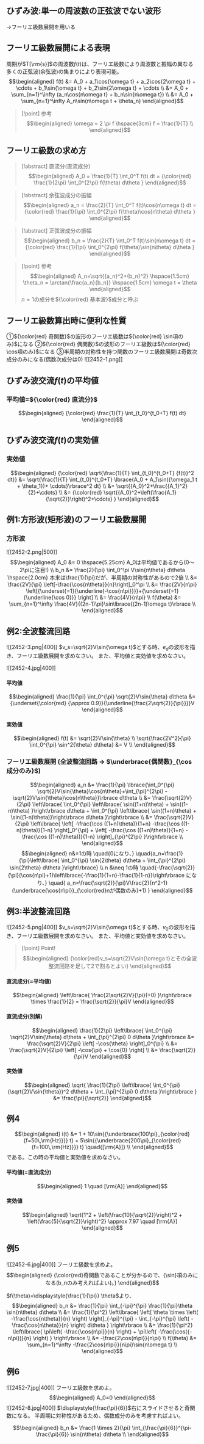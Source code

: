 ## ひずみ波:単一の周波数の正弦波でない波形
$\rightarrow$フーリエ級数展開を用いる

## フーリエ級数展開による表現
周期が$T[\rm{s}]$の周波数$f(t)$は、フーリエ級数により周波数と振幅の異なる多くの正弦波(余弦波)の集まりにより表現可能。
$$\begin{aligned}
f(t) &= A_0 + a_1\cos{\omega t} + a_2\cos{2\omega t} + \cdots + b_1\sin{\omega t} + b_2\sin{2\omega t} + \cdots \\
&= A_0 + \sum_{n=1}^\infty (a_n\cos{n\omega t} + b_n\sin{n\omega t}) \\
&= A_0 + \sum_{n=1}^\infty A_n\sin(n\omega t + \theta_n)
\end{aligned}$$
> [!point] 参考
> $$\begin{aligned}
> \omega = 2 \pi f \hspace{3cm} f = \frac{1}{T} \\
> \end{aligned}$$

## フーリエ級数の求め方
> [!abstract] 直流分(直流成分)
> $$\begin{aligned}
> A_0 = \frac{1}{T} \int_0^T f(t) dt = {\color{red} \frac{1}{2\pi} \int_0^{2\pi} f(\theta) d\theta }
> \end{aligned}$$

> [!abstract] 余弦波成分の振幅
> $$\begin{aligned}
> a_n = \frac{2}{T} \int_0^T f(t)\cos{n\omega t} dt = {\color{red} \frac{1}{\pi} \int_0^{2\pi} f(\theta)\cos{n\theta} d\theta }
> \end{aligned}$$

> [!abstract] 正弦波成分の振幅
> $$\begin{aligned}
> b_n = \frac{2}{T} \int_0^T f(t)\sin{n\omega t} dt = {\color{red} \frac{1}{\pi} \int_0^{2\pi} f(\theta)\sin{n\theta} d\theta }
> \end{aligned}$$

> [!point] 参考
> $$\begin{aligned}
> A_n=\sqrt{{a_n}^2+{b_n}^2} \hspace{1.5cm} \theta_n = \arctan{\frac{a_n}{b_n}} \hspace{1.5cm} \omega t = \theta
> \end{aligned}$$
> $n=1$の成分を${\color{red} 基本波}$成分と呼ぶ

## フーリエ級数算出時に便利な性質
①${\color{red} 奇関数}$の波形のフーリエ級数は${\color{red} \sin項のみ}$になる
②${\color{red} 偶関数}$の波形のフーリエ級数は${\color{red} \cos項のみ}$になる
③半周期の対称性を持つ関数のフーリエ級数展開は奇数次成分のみになる(偶数次成分は$0$)
![[2452-1.png]]

## ひずみ波交流$f(t)$の平均値
### 平均値=${\color{red} 直流分}$
$$\begin{aligned}
{\color{red} \frac{1}{T} \int_{t_0}^{t_0+T} f(t) dt}
\end{aligned}$$

## ひずみ波交流$f(t)$の実効値
### 実効値
$$\begin{aligned}
{\color{red} \sqrt{\frac{1}{T} \int_{t_0}^{t_0+T} {f(t)}^2 dt}} &= \sqrt{\frac{1}{T} \int_{t_0}^{t_0+T} \lbrace{A_0 + A_1\sin({\omega_1 t + \theta_1})+ \cdots}\rbrace^2 dt} \\
&= \sqrt{{A_0}^2+\frac{{A_1}^2}{2}+\cdots} \\
&= {\color{red} \sqrt{{A_0}^2+\left(\frac{A_1}{\sqrt{2}}\right)^2+\cdots} }
\end{aligned}$$

## 例$1$:方形波(矩形波)のフーリエ級数展開
### 方形波
![[2452-2.png|500]]
$$\begin{aligned}
A_0 &= 0 \hspace{5.25cm} A_0は平均値であるから(0〜2\piに注目!) \\
b_n &= \frac{2}{\pi} \int_0^\pi V\sin{n\theta} d\theta \hspace{2.0cm} 本来は\frac{1}{\pi}だが、半周期の対称性があるので2倍 \\
&= \frac{2V}{\pi} \left[-\frac{\cos{n\theta}}{n}\right]_0^\pi \\
&= \frac{2V}{n\pi} \left[{\underset{=1}{\underline{-\cos{n\pi}}}}+{\underset{=1}{\underline{\cos 0}}} \right] \\
&= \frac{4V}{n\pi} \\
f(\theta) &= \sum_{n=1}^\infty \frac{4V}{(2n-1)\pi}\sin\lbrace{(2n-1)\omega t}\rbrace \\
\end{aligned}$$

## 例$2$:全波整流回路
![[2452-3.png|400]]
$v_s=\sqrt{2}V\sin{\omega t}$とする時、$e_d$の波形を描き、フーリエ級数展開を求めなさい。
また、平均値と実効値を求めなさい。

![[2452-4.jpg|400]]

#### 平均値
$$\begin{aligned}
\frac{1}{\pi} \int_0^{\pi} \sqrt{2}V\sin{\theta} d\theta &= {\underset{\color{red} {\approx 0.9}}{\underline{\frac{2\sqrt{2}}{\pi}}}}V
\end{aligned}$$

#### 実効値
$$\begin{aligned}
f(t) &= \sqrt{2}V\sin{\theta} \\
\sqrt{\frac{2V^2}{\pi} \int_0^{\pi} \sin^2{\theta} d\theta} &= V \\
\end{aligned}$$

### フーリエ級数展開 (全波整流回路 $\rightarrow$ $\underbrace{偶関数}_{\cos 成分のみ}$)
$$\begin{aligned}
a_n &= \frac{1}{\pi} \lbrace{\int_0^{\pi} \sqrt{2}V\sin{\theta}\cos{n\theta}+\int_{\pi}^{2\pi} -\sqrt{2}V\sin{\theta}\cos{n\theta}}\rbrace d\theta \\
&= \frac{\sqrt{2}V}{2\pi} \left\lbrace{ \int_0^{\pi} \left\lbrace{ \sin((1+n)\theta) + \sin((1-n)\theta) }\right\rbrace d\theta  + \int_0^{\pi} \left\lbrace{ \sin((1+n)\theta) + \sin((1-n)\theta)}\right\rbrace d\theta }\right\rbrace \\
&= \frac{\sqrt{2}V}{2\pi} \left\lbrace{ \left[ -\frac{\cos ((1+n)\theta)}{1+n} -\frac{\cos ((1-n)\theta)}{1-n} \right]_0^{\pi} + \left[ -\frac{\cos ((1+n)\theta)}{1+n} -\frac{\cos ((1-n)\theta))}{1-n} \right]_{\pi}^{2\pi} }\right\rbrace \\
\end{aligned}$$
$$\begin{aligned}
n&=1の時 \quad{0になり、} \quad{a_n=\frac{1}{\pi}\left\lbrace{ \int_0^{\pi} \sin{2\theta} d\theta + \int_{\pi}^{2\pi} \sin{2\theta} d\theta }\right\rbrace} \\
n &\neq 1の時 \quad{-\frac{\sqrt{2}}{\pi}(\cos{n\pi}+1)\left\lbrace{-\frac{1}{1+n}-\frac{1}{1-n}}\right\rbrace になり、} \quad{ a_n=\frac{\sqrt{2}}{\pi}V\frac{2}{n^2-1}(\underbrace{\cos{n\pi}}_{\color{red}nが偶数のみ}+1) }
\end{aligned}$$

## 例$3$:半波整流回路
![[2452-5.png|400]]
$v_s=\sqrt{2}V\sin{\omega t}$とする時、$v_0$の波形を描き、フーリエ級数展開を求めなさい。
また、平均値と実効値を求めなさい。

> [!point] Point!
> $$\begin{aligned}
> {\color{red}v_s=\sqrt{2}V\sin{\omega t}とその全波整流回路を足して2で割るとよい}
> \end{aligned}$$

#### 直流成分(=平均値)
$$\begin{aligned}
\left\lbrace{ \frac{2\sqrt{2}V}{\pi}(+0) }\right\rbrace \times \frac{1}{2} = \frac{\sqrt{2}}{\pi}V
\end{aligned}$$

#### 直流成分(別解)
$$\begin{aligned}
\frac{1}{2\pi} \left\lbrace{ \int_0^{\pi} \sqrt{2}V\sin{\theta} d\theta + \int_{\pi}^{2\pi} 0 d\theta }\right\rbrace &= \frac{\sqrt{2}V}{2\pi} \left[ -\cos{\theta} \right]_0^{\pi} \\
&= \frac{\sqrt{2}V}{2\pi} \left[ -\cos{\pi} + \cos{0} \right] \\
&= \frac{\sqrt{2}}{\pi}V
\end{aligned}$$

#### 実効値
$$\begin{aligned}
\sqrt{ \frac{1}{2\pi} \left\lbrace{ \int_0^{\pi} (\sqrt{2}V\sin{\theta})^2 d\theta + \int_{\pi}^{2\pi} 0 d\theta }\right\rbrace } &= \frac{\pi}{\sqrt{2}}
\end{aligned}$$

## 例$4$
$$\begin{aligned}
i(t) &= 1 + 10\sin{{\underbrace{100\pi}_{\color{red}{f=50\,\rm{Hz}}}} t} + 5\sin{{\underbrace{200\pi}_{\color{red}{f=100\,\rm{Hz}}}} t} \quad{[\rm{A}]} \\
\end{aligned}$$
である。この時の平均値と実効値を求めなさい。

#### 平均値(=直流成分)
$$\begin{aligned}
1 \quad [\rm{A}]
\end{aligned}$$

#### 実効値
$$\begin{aligned}
\sqrt{1^2 + \left(\frac{10}{\sqrt{2}}\right)^2 + \left(\frac{5}{\sqrt{2}}\right)^2} \approx 7.97 \quad [\rm{A}]
\end{aligned}$$

## 例$5$
![[2452-6.jpg|400]]
フーリエ級数を求めよ。
$$\begin{aligned}
{\color{red}奇関数であることが分かるので、{\sin}項のみになる(b_nのみ考えればよい)。}
\end{aligned}$$

$f(\theta)=\displaystyle{\frac{1}{\pi}} \theta$より、
$$\begin{aligned}
b_n &= \frac{1}{\pi} \int_{-\pi}^{\pi} \frac{1}{\pi}\theta \sin{n\theta} d\theta \\
&= \frac{1}{\pi^2} \left\lbrace{ \left[ \theta \times \left( -\frac{\cos{n\theta}}{n} \right) \right]_{-\pi}^{\pi} - \int_{-\pi}^{\pi} \left( -\frac{\cos{n\theta}}{n} \right) d\theta } \right\rbrace \\
&= \frac{1}{\pi^2} \left\lbrace{ \pi\left( -\frac{\cos{n\pi}}{n} \right) + \pi\left( -\frac{\cos({-n\pi})}{n} \right)  } \right\rbrace \\
&= -\frac{2\cos{n\pi}}{n\pi} \\
f(\theta) &= \sum_{n=1}^\infty -\frac{2\cos{n\pi}}{n\pi}\sin{n\omega t} \\
\end{aligned}$$

## 例$6$
![[2452-7.jpg|400]]
フーリエ級数を求めよ。
$$\begin{aligned}
A_0=0
\end{aligned}$$
![[2452-8.jpg|400]]
$\displaystyle{\frac{\pi}{6}}$右にスライドさせると奇関数になる。
半周期に対称性があるため、偶数成分のみを考慮すればよい。

$$\begin{aligned}
b_n &= \frac{1 \times 2}{\pi} \int_{\frac{\pi}{6}}^{\pi-\frac{\pi}{6}} \sin{n\theta} d\theta \\
\end{aligned}$$

